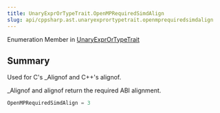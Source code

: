 ```yaml
---
title: UnaryExprOrTypeTrait.OpenMPRequiredSimdAlign
slug: api/cppsharp.ast.unaryexprortypetrait.openmprequiredsimdalign
---
```

Enumeration Member in [UnaryExprOrTypeTrait](/api/cppsharp/ast/unaryexprortypetrait)

## Summary

<p>Used for C's _Alignof and C++'s alignof.</p> <p>_Alignof and alignof return the required ABI alignment.</p>

```csharp
OpenMPRequiredSimdAlign = 3
```

